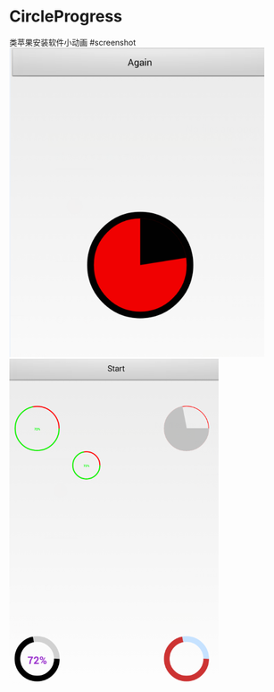 # CircleProgress
类苹果安装软件小动画
#screenshot
![image](https://raw.githubusercontent.com/toumubaoqiong/CircleProgress/master/screenshot/screenshot_one.png)
![image](https://raw.githubusercontent.com/toumubaoqiong/CircleProgress/master/screenshot/screenshot_two.png)
